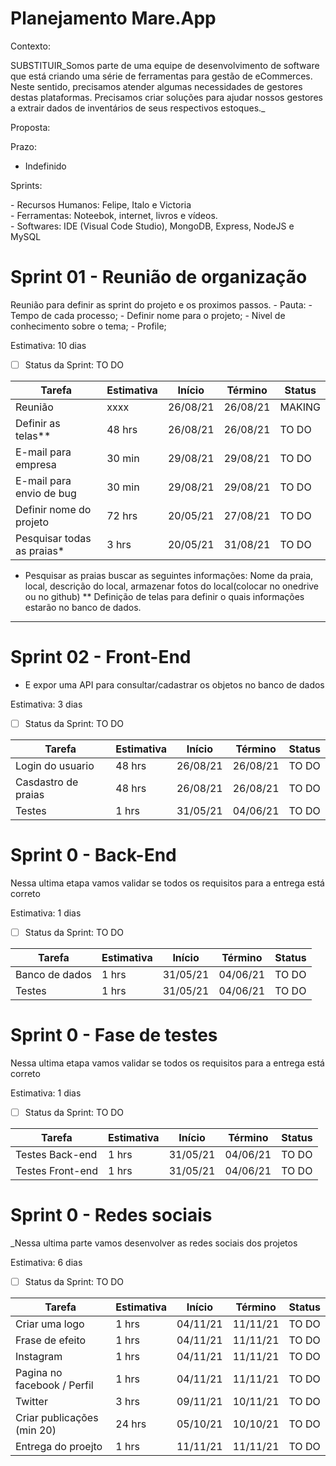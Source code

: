 # Planejamento Mare.App


Contexto:
 <p> SUBSTITUIR_Somos parte de uma equipe de desenvolvimento de software que está criando uma série de ferramentas para gestão de eCommerces. Neste sentido, precisamos atender algumas necessidades de gestores destas plataformas. Precisamos criar soluções para ajudar nossos gestores a extrair dados de inventários de seus respectivos estoques._ </p>
 

Proposta: 
<p> </p>

Prazo: 
  - Indefinido


<p>Sprints: <br></p>
       - Recursos Humanos:  Felipe, Italo e Victoria <br> 
       - Ferramentas: Noteebok, internet, livros e vídeos. <br>
       - Softwares: IDE (Visual Code Studio), MongoDB, Express, NodeJS e MySQL <br>
       

# Sprint 01 - Reunião de organização

  Reunião para definir as sprint do projeto e os proximos passos.
     - Pauta: 
            - Tempo de cada processo;
            - Definir nome para o projeto;
            - Nivel de conhecimento sobre o tema;
            - Profile;
            
  
  Estimativa: 10 dias
   - [ ] Status da Sprint: TO DO


|                        Tarefa                           | Estimativa |  Início  |  Término  |    Status    |
|---------------------------------------------------------|------------|----------|-----------|--------------|
|Reunião                                                  |    xxxx    | 26/08/21 |  26/08/21 |    MAKING    |
|Definir as telas**                                       |   48 hrs   | 26/08/21 |  26/08/21 |    TO DO     |
|E-mail para empresa                                      |   30 min   | 29/08/21 |  29/08/21 |    TO DO     |
|E-mail para envio de bug                                 |   30 min   | 29/08/21 |  29/08/21 |    TO DO     |
|Definir nome do projeto                                  |   72 hrs   | 20/05/21 |  27/08/21 |    TO DO     |
|Pesquisar todas as praias*                               |   3 hrs    | 20/05/21 |  31/08/21 |    TO DO     |


* Pesquisar as praias buscar as seguintes informações: Nome da praia, local, descrição do local, armazenar fotos do local(colocar no onedrive ou no github)
** Definição de telas para definir o quais informações estarão no banco de dados.

_______________________________________________________________________________________________________________


# Sprint 02 - Front-End 

  - E expor uma API para consultar/cadastrar os objetos no banco de dados


 Estimativa: 3 dias
   - [ ] Status da Sprint: TO DO 

|                            Tarefa                             | Estimativa |  Início  |  Término  |    Status    |
|---------------------------------------------------------------|------------|----------|-----------|--------------|
|Login do usuario                                               |   48 hrs   | 26/08/21 |  26/08/21 |    TO DO     |
|Casdastro de praias                                            |   48 hrs   | 26/08/21 |  26/08/21 |    TO DO     |
|Testes                                                         |    1 hrs   | 31/05/21 |  04/06/21 |     TO DO    |


# Sprint 0 - Back-End
  Nessa ultima etapa vamos validar se todos os requisitos para a entrega está correto

    
 Estimativa: 1 dias
   - [ ] Status da Sprint: TO DO 

|                            Tarefa                             | Estimativa |  Início  |  Término  |   Status     |
|---------------------------------------------------------------|------------|----------|-----------|--------------|
|Banco de dados                                                 |    1 hrs   | 31/05/21 |  04/06/21 |     TO DO    |
|Testes                                                         |    1 hrs   | 31/05/21 |  04/06/21 |     TO DO    |



# Sprint 0 - Fase de testes
  Nessa ultima etapa vamos validar se todos os requisitos para a entrega está correto

    
 Estimativa: 1 dias
   - [ ] Status da Sprint: TO DO 

|                            Tarefa                             | Estimativa |  Início  |  Término  |   Status     |
|---------------------------------------------------------------|------------|----------|-----------|--------------|
|Testes Back-end                                                |    1 hrs   | 31/05/21 |  04/06/21 |     TO DO    |
|Testes Front-end                                               |    1 hrs   | 31/05/21 |  04/06/21 |     TO DO    |


# Sprint 0 - Redes sociais 

 _Nessa ultima parte vamos desenvolver as redes sociais dos projetos <br>

 Estimativa: 6 dias
   - [ ] Status da Sprint: TO DO   

|                            Tarefa                             | Estimativa |  Início  |  Término  |   Status     |
|---------------------------------------------------------------|------------|----------|-----------|--------------|
|Criar uma logo                                                 |    1 hrs   | 04/11/21 |  11/11/21 |     TO DO    |
|Frase de efeito                                                |    1 hrs   | 04/11/21 |  11/11/21 |     TO DO    |
|Instagram                                                      |    1 hrs   | 04/11/21 |  11/11/21 |     TO DO    |
|Pagina no facebook / Perfil                                    |    1 hrs   | 04/11/21 |  11/11/21 |     TO DO    |
|Twitter                                                        |    3 hrs   | 09/11/21 |  10/11/21 |     TO DO    |
|Criar publicações (min 20)                                     |    24 hrs  | 05/10/21 |  10/10/21 |     TO DO    |
|Entrega do proejto                                             |    1 hrs   | 11/11/21 |  11/11/21 |     TO DO    |


